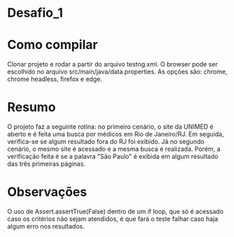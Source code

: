 # Desafio_1

# Como compilar
Clonar projeto e rodar a partir do arquivo testng.xml. O browser pode ser escolhido no arquivo src/main/java/data.properties. As opções são: chrome, chrome headless, firefox e edge.

# Resumo
O projeto faz a seguinte rotina: no primeiro cenário, o site da UNIMED é aberto e é feita uma busca por médicos em Rio de Janeiro/RJ. Em seguida, verifica-se se algum resultado fora do RJ foi exibido. Já no segundo cenário, o mesmo site é acessado e a mesma busca é realizada. Porém, a verificação feita é se a palavra "São Paulo" é exibida em algum resultado das três primeiras páginas.

# Observações
O uso de Assert.assertTrue(False) dentro de um if loop, que só é acessado caso os critérios não sejam atendidos, é que fará o teste falhar caso haja algum erro nos resultados. 
